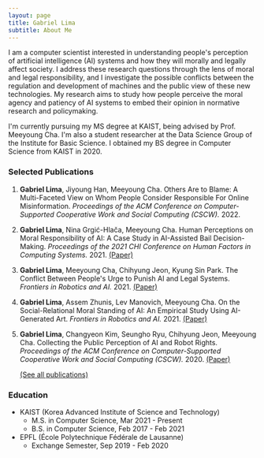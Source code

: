 ```yaml
---
layout: page
title: Gabriel Lima
subtitle: About Me
---
```


I am a computer scientist interested in understanding people's perception of artificial intelligence (AI) systems and how they will morally and legally affect society. I address these research questions through the lens of moral and legal responsibility, and I investigate the possible conflicts between the regulation and development of machines and the public view of these new technologies. My research aims to study how people perceive the moral agency and patiency of AI systems to embed their opinion in normative research and policymaking. 

I'm currently pursuing my MS degree at KAIST, being advised by Prof. Meeyoung Cha. I'm also a student researcher at the Data Science Group of the Institute for Basic Science. I obtained my BS degree in Computer Science from KAIST in 2020. 

### Selected Publications

1. **Gabriel  Lima**, Jiyoung Han, Meeyoung Cha. Others Are to Blame: A Multi-Faceted View on Whom People Consider Responsible For Online Misinformation. *Proceedings of the ACM Conference on Computer-Supported Cooperative Work and Social Computing (CSCW).* 2022.
2. **Gabriel  Lima**, Nina Grgić-Hlača, Meeyoung Cha. Human Perceptions on Moral Responsibility of AI: A Case Study in AI-Assisted Bail Decision-Making. *Proceedings of the 2021 CHI Conference on Human Factors in Computing Systems.* 2021. 
	[(Paper)](https://doi.org/10.1145/3411764.3445260)
3. **Gabriel Lima**, Meeyoung Cha, Chihyung Jeon, Kyung Sin Park. The Conflict Between People's Urge to Punish AI and Legal Systems. *Frontiers in Robotics and AI.* 2021.
	[(Paper)](https://doi.org/10.3389/frobt.2021.756242)
4. **Gabriel Lima**, Assem Zhunis, Lev Manovich, Meeyoung Cha. On the Social-Relational Moral Standing of AI: An Empirical Study Using AI-Generated Art. *Frontiers in Robotics and AI.* 2021.
	[(Paper)](https://doi.org/10.3389/frobt.2021.719944)
5. **Gabriel  Lima**, Changyeon Kim, Seungho Ryu, Chihyung Jeon, Meeyoung Cha. Collecting the Public Perception of AI and Robot Rights. *Proceedings of the ACM Conference on Computer-Supported Cooperative Work and Social Computing (CSCW).* 2020.
	[(Paper)](https://doi.org/10.1145/3415206)
	
	[(See all publications)](./publications)

### Education
- KAIST (Korea Advanced Institute of Science and Technology)
	- M.S. in Computer Science, Mar 2021 - Present
	- B.S. in Computer Science, Feb 2017 - Feb 2021
- EPFL (École Polytechnique Fédérale de Lausanne)
	- Exchange Semester, Sep 2019 - Feb 2020